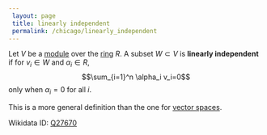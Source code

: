 ```yaml
---
 layout: page
 title: linearly independent
 permalink: /chicago/linearly_independent
---
```

Let $V$ be a [module](https://defsmath.github.io/DefsMath/module_over_a_ring) over the [ring](https://defsmath.github.io/DefsMath/ring) $R$. A subset $W \subset V$ is **linearly independent** if for $v_i \in W$ and $\alpha_i \in R$, $$\sum_{i=1}^n \alpha_i v_i=0$$ only when $\alpha_i = 0$ for all $i$.

This is a more general definition than the one for [vector spaces](https://defsmath.github.io/DefsMath/vector_space).

Wikidata ID: [Q27670](https://www.wikidata.org/wiki/Q27670)